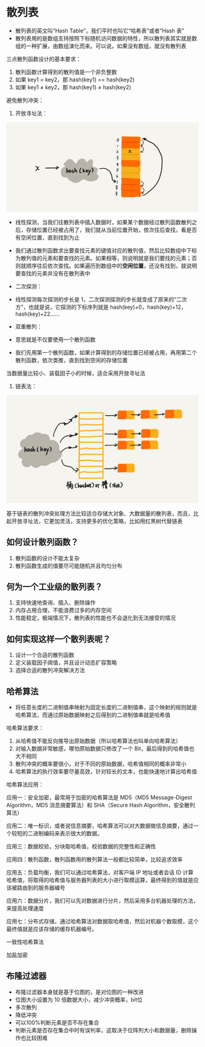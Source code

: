 <!--
 * @Author: your name
 * @Date: 2020-08-17 00:10:20
 * @LastEditTime: 2021-03-09 21:01:55
 * @LastEditors: Please set LastEditors
 * @Description: In User Settings Edit
 * @FilePath: \My_Growth\docs\data-structure\hash.md
-->
# 散列表

- 散列表的英文叫“Hash Table”，我们平时也叫它“哈希表”或者“Hash 表”
- 散列表用的是数组支持按照下标随机访问数据的特性，所以散列表其实就是数组的一种扩展，由数组演化而来。可以说，如果没有数组，就没有散列表

三点散列函数设计的基本要求：

1. 散列函数计算得到的散列值是一个非负整数
2. 如果 key1 = key2，那 hash(key1) == hash(key2)
3. 如果 key1 ≠ key2，那 hash(key1) ≠ hash(key2)

避免散列冲突：

1. 开放寻址法：

![开放寻址法](./img/39.jpg)

- 线性探测，当我们往散列表中插入数据时，如果某个数据经过散列函数散列之后，存储位置已经被占用了，我们就从当前位置开始，依次往后查找，看是否有空闲位置，直到找到为止
- 我们通过散列函数求出要查找元素的键值对应的散列值，然后比较数组中下标为散列值的元素和要查找的元素。如果相等，则说明就是我们要找的元素；否则就顺序往后依次查找。如果遍历到数组中的**空闲位置**，还没有找到，就说明要查找的元素并没有在散列表中

- 二次探测：

- 线性探测每次探测的步长是 1，二次探测探测的步长就变成了原来的“二次方”，也就是说，它探测的下标序列就是 hash(key)+0，hash(key)+12，hash(key)+22……

- 双重散列：

- 意思就是不仅要使用一个散列函数
- 我们先用第一个散列函数，如果计算得到的存储位置已经被占用，再用第二个散列函数，依次类推，直到找到空闲的存储位置

当数据量比较小、装载因子小的时候，适合采用开放寻址法

1. 链表法：

![链表法](./img/38.jpg)

基于链表的散列冲突处理方法比较适合存储大对象、大数据量的散列表，而且，比起开放寻址法，它更加灵活，支持更多的优化策略，比如用红黑树代替链表

## 如何设计散列函数？

1. 散列函数的设计不能太复杂
2. 散列函数生成的值要尽可能随机并且均匀分布

## 何为一个工业级的散列表？

1. 支持快速地查询、插入、删除操作
2. 内存占用合理，不能浪费过多的内存空间
3. 性能稳定，极端情况下，散列表的性能也不会退化到无法接受的情况

## 如何实现这样一个散列表呢？

1. 设计一个合适的散列函数
2. 定义装载因子阈值，并且设计动态扩容策略
3. 选择合适的散列冲突解决方法

## 哈希算法

- 将任意长度的二进制值串映射为固定长度的二进制值串，这个映射的规则就是哈希算法，而通过原始数据映射之后得到的二进制值串就是哈希值

哈希算法要求：

1. 从哈希值不能反向推导出原始数据（所以哈希算法也叫单向哈希算法）
2. 对输入数据非常敏感，哪怕原始数据只修改了一个 Bit，最后得到的哈希值也大不相同
3. 散列冲突的概率要很小，对于不同的原始数据，哈希值相同的概率非常小
4. 哈希算法的执行效率要尽量高效，针对较长的文本，也能快速地计算出哈希值

哈希算法应用：

应用一：安全加密，最常用于加密的哈希算法是 MD5（MD5 Message-Digest Algorithm，MD5 消息摘要算法）和 SHA（Secure Hash Algorithm，安全散列算法）

应用二：唯一标识，或者说信息摘要，哈希算法可以对大数据做信息摘要，通过一个较短的二进制编码来表示很大的数据。

应用三：数据校验，分块取哈希值，校验数据的完整性和正确性

应用四：散列函数，散列函数用的散列算法一般都比较简单，比较追求效率

应用五：负载均衡，我们可以通过哈希算法，对客户端 IP 地址或者会话 ID 计算哈希值，将取得的哈希值与服务器列表的大小进行取模运算，最终得到的值就是应该被路由到的服务器编号

应用六：数据分片，我们可以先对数据进行分片，然后采用多台机器处理的方法，来提高处理速度

应用七：分布式存储，通过哈希算法对数据取哈希值，然后对机器个数取模，这个最终值就是应该存储的缓存机器编号。

一致性哈希算法

加盐加密

## 布隆过滤器

- 布隆过滤器本身就是基于位图的，是对位图的一种改进
- 位图大小设置为 10 倍数据大小，减少冲突概率，bit位
- 多次散列
- 降低冲突
- 可以100%判断元素是否不存在集合
- 判断元素是否存在集合中时有误判率，这取决于位阵列大小和数据量，删除操作也比较困难